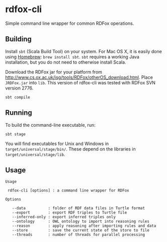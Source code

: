 # rdfox-cli

Simple command line wrapper for common RDFox operations.

## Building

Install `sbt` (Scala Build Tool) on your system. For Mac OS X, it is easily done using [Homebrew](http://brew.sh):  `brew install sbt`. `sbt` requires a working Java installation, but you do not need to otherwise install Scala.

Download the RDFox jar for your platform from http://www.cs.ox.ac.uk/isg/tools/RDFox/otherOS_download.html. Place `JRDFox.jar` into `lib`. This version of rdfox-cli was tested with RDFox SVN version 2776.

`sbt compile`

## Running

To build the command-line executable, run:

`sbt stage`

You will find executables for Unix and Windows in `target/universal/stage/bin/`. These depend on the libraries in `target/universal/stage/lib`.

## Usage

```
Usage

 rdfox-cli [options] : a command line wrapper for RDFox

Options

   --data          : folder of RDF data files in Turtle format
   --export        : export RDF triples to Turtle file
   --inferred-only : export inferred triples only
   --ontology      : OWL ontology to import into reasoning rules
   --reason        : apply reasoning after importing rules and data
   --store         : save the current state of the store to file
   --threads       : number of threads for parallel processing
```
